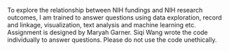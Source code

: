 To explore the relationship between NIH fundings and NIH research outcomes, I am trained to answer questions using data exploration, record and linkage,
visualization, text analysis and machine learning etc.
Assignment is designed by Maryah Garner. Siqi Wang wrote the code individually to answer questions.
Please do not use the code unethically.
